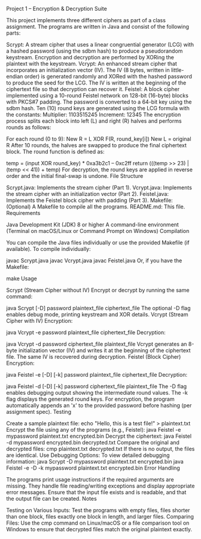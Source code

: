 Project 1 – Encryption & Decryption Suite

This project implements three different ciphers as part of a class assignment. The programs are written in Java and consist of the following parts:

Scrypt: A stream cipher that uses a linear congruential generator (LCG) with a hashed password (using the sdbm hash) to produce a pseudorandom keystream. Encryption and decryption are performed by XORing the plaintext with the keystream.
Vcrypt: An enhanced stream cipher that incorporates an initialization vector (IV). The IV (8 bytes, written in little-endian order) is generated randomly and XORed with the hashed password to produce the seed for the LCG. The IV is written at the beginning of the ciphertext file so that decryption can recover it.
Feistel: A block cipher implemented using a 10-round Feistel network on 128-bit (16-byte) blocks with PKCS#7 padding. The password is converted to a 64-bit key using the sdbm hash. Ten (10) round keys are generated using the LCG formula with the constants:
Multiplier: 1103515245
Increment: 12345
The encryption process splits each block into left (L) and right (R) halves and performs rounds as follows:

For each round (0 to 9):
New R = L XOR F(R, round_key[i])
New L = original R
After 10 rounds, the halves are swapped to produce the final ciphertext block.
The round function is defined as:

temp = (input XOR round_key) * 0xa3b2c1 – 0xc2ff
return (((temp >> 23) | (temp << 41)) + temp)
For decryption, the round keys are applied in reverse order and the initial final-swap is undone.
File Structure

Scrypt.java: Implements the stream cipher (Part 1).
Vcrypt.java: Implements the stream cipher with an initialization vector (Part 2).
Feistel.java: Implements the Feistel block cipher with padding (Part 3).
Makefile: (Optional) A Makefile to compile all the programs.
README.md: This file.
Requirements

Java Development Kit (JDK) 8 or higher
A command-line environment (Terminal on macOS/Linux or Command Prompt on Windows)
Compilation

You can compile the Java files individually or use the provided Makefile (if available). To compile individually:

javac Scrypt.java
javac Vcrypt.java
javac Feistel.java
Or, if you have the Makefile:

make
Usage

Scrypt (Stream Cipher without IV)
Encrypt or decrypt by running the same command:

java Scrypt [-D] password plaintext_file ciphertext_file
The optional -D flag enables debug mode, printing keystream and XOR details.
Vcrypt (Stream Cipher with IV)
Encryption:

java Vcrypt -e password plaintext_file ciphertext_file
Decryption:

java Vcrypt -d password ciphertext_file plaintext_file
Vcrypt generates an 8-byte initialization vector (IV) and writes it at the beginning of the ciphertext file. The same IV is recovered during decryption.
Feistel (Block Cipher)
Encryption:

java Feistel -e [-D] [-k] password plaintext_file ciphertext_file
Decryption:

java Feistel -d [-D] [-k] password ciphertext_file plaintext_file
The -D flag enables debugging output showing the intermediate round values.
The -k flag displays the generated round keys.
For encryption, the program automatically appends an 'x' to the provided password before hashing (per assignment spec).
Testing

Create a sample plaintext file:
echo "Hello, this is a test file!" > plaintext.txt
Encrypt the file using any of the programs (e.g., Feistel):
java Feistel -e mypassword plaintext.txt encrypted.bin
Decrypt the ciphertext:
java Feistel -d mypassword encrypted.bin decrypted.txt
Compare the original and decrypted files:
cmp plaintext.txt decrypted.txt
If there is no output, the files are identical.
Use Debugging Options:
To view detailed debugging information:
java Scrypt -D mypassword plaintext.txt encrypted.bin
java Feistel -e -D -k mypassword plaintext.txt encrypted.bin
Error Handling

The programs print usage instructions if the required arguments are missing.
They handle file reading/writing exceptions and display appropriate error messages.
Ensure that the input file exists and is readable, and that the output file can be created.
Notes

Testing on Various Inputs:
Test the programs with empty files, files shorter than one block, files exactly one block in length, and larger files.
Comparing Files:
Use the cmp command on Linux/macOS or a file comparison tool on Windows to ensure that decrypted files match the original plaintext exactly.
